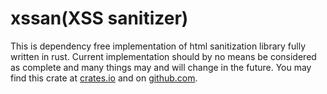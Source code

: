 # xssan(XSS sanitizer)
This is dependency free implementation of html sanitization library fully written in rust.
Current implementation should by no means be considered as complete and many things may and will change in the future.
You may find this crate at [crates.io](https://crates.io/crates/xssan) and on [github.com](https://github.com/MartinNav/xssan).
